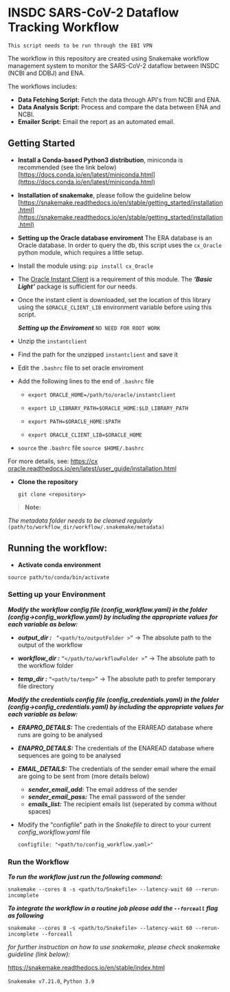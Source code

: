 ﻿# INSDC SARS-CoV-2 Dataflow Tracking Workflow

  `This script needs to be run through the EBI VPN`

The workflow in this repository are created using Snakemake workflow management system to monitor the SARS-CoV-2 dataflow between INSDC (NCBI and DDBJ) and ENA.

The workflows includes:
-  **Data Fetching Script:** Fetch the data through API's from NCBI and ENA.
-  **Data Analysis Script:** Process and compare the data between ENA and NCBI.
-  **Emailer Script:** Email the report as an automated email.

## Getting Started
- **Install a Conda-based Python3 distribution**, miniconda is recommended (see the link below) [https://docs.conda.io/en/latest/miniconda.html](https://docs.conda.io/en/latest/miniconda.html)
- **Installation of snakemake**, please follow the guideline below [https://snakemake.readthedocs.io/en/stable/getting_started/installation.html](https://snakemake.readthedocs.io/en/stable/getting_started/installation.html)

- **Setting up the Oracle database enviroment**
The ERA database is an Oracle database. In order to query the db, this script uses the `cx_Oracle` python module, which requires a little setup.
 - Install the module using:  `pip install cx_Oracle`
 - The [Oracle Instant Client](https://www.oracle.com/database/technologies/instant-client.html) is a requirement of this module. The ***‘Basic Light’*** package is sufficient for our needs.
 - Once the instant client is downloaded, set the location of this library using the `$ORACLE_CLIENT_LIB` environment variable before using this script.
 
	 ***Setting up the Enviroment***
	 `NO NEED FOR ROOT WORK`
 - Unzip the `instantclient`
 - Find the path for the unzipped `instantclient`  and save it
 - Edit the `.bashrc` file to set oracle enviroment
 - Add the following lines to the end of `.bashrc` file
	 - `export ORACLE_HOME=/path/to/oracle/instantclient`
	 - `export LD_LIBRARY_PATH=$ORACLE_HOME:$LD_LIBRARY_PATH`	   		 	  

	 - `export PATH=$ORACLE_HOME:$PATH`
 		

	 - `export ORACLE_CLIENT_LIB=$ORACLE_HOME`
 

 - `source` the `.bashrc` file
`source $HOME/.bashrc`

    
For more details, see: [https://cx oracle.readthedocs.io/en/latest/user_guide/installation.html](https://cxoracle.readthedocs.io/en/latest/user_guide/installation.html)


- **Clone the repository**
	```
	git clone <repository>
	```
  
>**Note:**

*The metadata folder needs to be cleaned regularly*
```(path/to/workflow_dir/workflow/.snakemake/metadata)```
  

## Running the workflow:
 
- **Activate conda environment**
```
source path/to/conda/bin/activate
```

### Setting up your Environment

***Modify the workflow config file (config_workflow.yaml) in the folder (config->config_workflow.yaml) by including the appropriate values for each variable as below:***

-  ***output_dir :***  ``` “<path/to/outputFolder >”``` -> The absolute path to the output of the workflow

-  ***workflow_dir :***  ```“</path/to/workflowFolder >”``` -> The absolute path to the workflow folder

-  ***temp_dir :***  ```“<path/to/temp>”``` -> The absolute path to prefer temporary file directory

  ***Modify the credentials config file (config_credentials.yaml) in the folder (config->config_credentials.yaml) by including the appropriate values for each variable as below:***
  - ***ERAPRO_DETAILS:*** The credentials of the ERAREAD database where runs are going to be analysed 
  -  ***ENAPRO_DETAILS:*** The credentials of the ENAREAD database where sequences are going to be analysed  
  - ***EMAIL_DETAILS:*** The credentials of the sender email where the email are going to be sent from (more details below)
	  - ***sender_email_add:*** The email address of the sender
	  -  ***sender_email_pass:*** The email password of the sender
	  -  ***emails_list:*** The recipient emails list (seperated by comma without spaces)

- Modify the "configfile" path in the *Snakefile* to direct to your current *config_workflow.yaml* file

	``` configfile: "<path/to/config_workflow.yaml>" ```

  

### Run the Workflow

***To run the workflow just run the following command:***

```snakemake --cores 8 -s <path/to/Snakefile> --latency-wait 60 --rerun-incomplete```
  

***To integrate the workflow in a routine job please add the ```--forceall``` flag as following***

```snakemake --cores 8 -s <path/to/Snakefile> --latency-wait 60 --rerun-incomplete --forceall```
  
*for further instruction on how to use snakemake, please check snakemake guideline (link below):*

https://snakemake.readthedocs.io/en/stable/index.html

  
```Snakemake v7.21.0```, ```Python 3.9```
